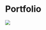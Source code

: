 # Portfolio
<img src="https://github.com/mary-tkachenko/portfolio/blob/master/A0Gh9NroSz.gif?raw=true">
